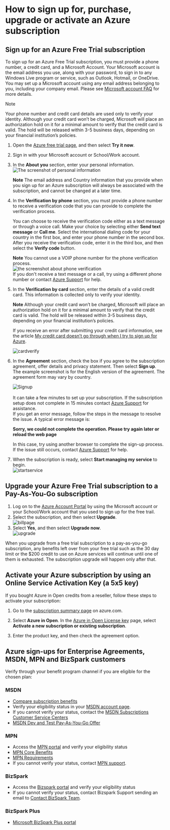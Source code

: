 <properties
    pageTitle="How to sign up for, purchase, upgrade or activate an Azure subscription | Microsoft Azure"
    description="Describes How to buy or sign up for an Azure subscription"
    services="billing"
    documentationCenter=""
    authors="genlin"
    manager="msmbaldwin"
    editor="meerak"
    tags="top-support-issue"
    />

<tags
    ms.service="billing"
    ms.workload="na"
    ms.tgt_pltfrm="na"
    ms.devlang="na"
    ms.topic="article"
    ms.date="12/21/2015"
    ms.author="genli"/>

# How to sign up for, purchase, upgrade or activate an Azure subscription
## Sign up for an Azure Free Trial subscription
To sign up for an Azure Free Trial subscription, you must provide a phone number, a credit card, and a Microsoft Account. Your Microsoft account is the email address you use, along with your password, to sign in to any Windows Live program or service, such as Outlook, Hotmail, or OneDrive. You may set up a Microsoft account using any email address belonging to you, including your company email. Please see [Microsoft account FAQ](https://www.microsoft.com/en-us/account/faq.aspx) for more details.

> [!NOTE]
> Your phone number and credit card details are used only to verify your identity. Although your credit card won’t be charged, Microsoft will place an authorization hold on it for a minimal amount to verify that the credit card is valid. The hold will be released within 3-5 business days, depending on your financial institution’s policies.
> 
> 
1. Open the [Azure free trial page](https://azure.microsoft.com/pricing/free-trial/), and then select **Try it now**.
2. Sign in with your Microsoft account or School/Work account.
3. In the **About you** section, enter your personal information.  
![The screenshot of personal information](./media/billing-buy-sign-up-azure-subscription/AboutYou.png)

   **Note** The email address and Country information that you provide when you sign up for an Azure subscription will always be associated with the subscription, and cannot be changed at a later time.</br>

4. In the **Verification by phone** section, you must provide a phone number to receive a verification code that you can provide to complete the verification process.

   You can choose to receive the verification code either as a text message or through a voice call. Make your choice by selecting either **Send text message** or **Call me**. Select the international dialing code for your country in the first box, and enter your phone number in the second box. After you receive the verification code, enter it in the third box, and then select the **Verify code** button.

   **Note** You cannot use a VOIP phone number for the phone verification process.</br>
![the screenshot about phone verification](./media/billing-buy-sign-up-azure-subscription/PhoneVerify.png)</br>If you don't receive a text message or a call, try using a different phone number or contact [Azure Support](http://go.microsoft.com/fwlink/?linkid=544831clcid=0x409) for help. </br>

5. In the **Verification by card** section, enter the details of a valid credit card. This information is collected only to verify your identity.

   **Note** Although your credit card won’t be charged, Microsoft will place an authorization hold on it for a minimal amount to verify that the credit card is valid. The hold will be released within 3-5 business days, depending on your financial institution’s policies.

   If you receive an error after submitting your credit card information, see the article [My credit card doesn’t go through when I try to sign up for Azure](../billing-credit-card-fails-during-azure-sign-up.md).

   ![cardverify](./media/billing-buy-sign-up-azure-subscription/VardVerify.png)</br>

6. In the **Agreement** section, check the box if you agree to the subscription agreement, offer details and privacy statement. Then select **Sign up**.
The example screenshot is for the English version of the agreement. The agreement form may vary by country.

   ![Signup](./media/billing-buy-sign-up-azure-subscription/Signup.png)</br></br>
It can take a few minutes to set up your subscription. If the subscription setup does not complete in 15 minutes contact [Azure Support](https://ms.portal.azure.com/#blade/Microsoft_Azure_Support/HelpAndSupportBlade) for assistance. </br>
If you get an error message, follow the steps in the message to resolve the issue. A typical error message is:

   **Sorry, we could not complete the operation. Please try again later or reload the web page** </br>

   In this case, try using another browser to complete the sign-up process. If the issue still occurs, contact [Azure Support](https://ms.portal.azure.com/#blade/Microsoft_Azure_Support/HelpAndSupportBlade) for help.</br>

7. When the subscription is ready, select **Start managing my service** to begin.</br>
![startservice](./media/billing-buy-sign-up-azure-subscription/startservice.png)

## Upgrade your Azure Free Trial subscription to a Pay-As-You-Go subscription
1. Log on to the [Azure Account Portal](https://account.windowsazure.com/subscriptions) by using the Microsoft account or your School/Work account that you used to sign up for the free trail.
2. Select the subscription, and then select **Upgrade**.</br>![billpage](./media/billing-buy-sign-up-azure-subscription/billpage.png)
3. Select **Yes**, and then select **Upgrade now**. </br>![upgrade](./media/billing-buy-sign-up-azure-subscription/Upgrade.png)

When you upgrade from a free trial subscription to a pay-as-you-go subscription, any benefits left over from your free trial such as the 30 day limit or the $200 credit to use on Azure services will continue until one of them is exhausted. The subscription upgrade will happen only after that.

## Activate your Azure subscription by using an Online Service Activation Key (a 5x5 key)
If you bought Azure in Open credits from a reseller, follow these steps to activate your subscription:

1. Go to the [subscription summary page](https://account.windowsazure.com/subscriptions) on azure.com.

2. Select **Azure in Open**. In the [Azure in Open License key](https://azure.microsoft.com/offers/ms-azr-0111p/) page, select **Activate a new subscription or existing subscription**.

3. Enter the product key, and then check the agreement option.


## Azure sign-ups for Enterprise Agreements, MSDN, MPN and BizSpark customers
Verify through your benefit program channel if you are eligible for the chosen plan:

### MSDN
* [Compare subscription benefits](https://www.visualstudio.com/en-us/products/msdn-subscriptions-vs/#AdditionalPageSections_1)
* Verify your eligibility status in your [MSDN account page](https://msdn.microsoft.com/subscriptions/manage/default.aspx).
* If you cannot verify your status, contact the [MSDN Subscriptions Customer Service Centers](https://msdn.microsoft.com/subscriptions/contactus.aspx)
* [MSDN Dev and Test Pay-As-You-Go Offer](https://azure.microsoft.com/offers/ms-azr-0023p/)

### MPN
* Access the [MPN portal](https://mspartner.microsoft.com/en/us/Pages/Locale.aspx) and verify your eligibility status
* [MPN Core Benefits](https://mspartner.microsoft.com/en/us/Pages/Membership/core-benefits.aspx)
* [MPN Requirements](https://mspartner.microsoft.com/en/us/Pages/Membership/core-benefits.aspx#Requirements)
* If you cannot verify your status, contact [MPN support](https://mspartner.microsoft.com/en/us/Pages/Support/Premium/contact-support.aspx).

### BizSpark
* Access the [Bizspark portal](https://www.microsoft.com/bizspark/default.aspx) and verify your eligibility status
* If you cannot verify your status, contact Bizspark Support sending an email to [Contact BizSpark Team](mailto:bizspark@microsoft.com?subject=BizSpark%20Supportbody=Thank%20you%20for%20contacting%20BizSpark.%20Please%20provide%20as%20much%20of%20the%20following%20information%20as%20possible,%20as%20it%20will%20help%20expedite%20our%20response%20to%20you.%0aContact%20name:%0aStartup%20name:%0aMicrosoft%20Account/Live%20ID:%0aSpecific%20description%20of%20issue%20experienced%20or%20question:%0a%0aThank%20you,%0a%0aThe%20BizSpark%20Team).

### BizSpark Plus
* [Microsoft BizSpark Plus portal](http://www.microsoft.com/bizspark/plus/default.aspx)

